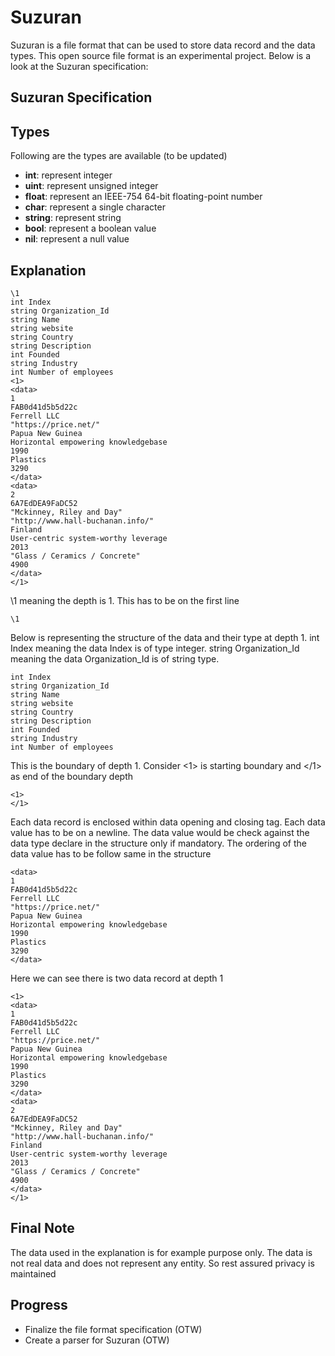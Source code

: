 # Suzuran

Suzuran is a file format that can be used to store data record and the data types. This open source file format is an experimental project.
Below is a look at the Suzuran specification:

## Suzuran Specification

## Types

Following are the types are available (to be updated)
* **int**: represent integer
* **uint**: represent unsigned integer
* **float**: represent an IEEE-754 64-bit floating-point number
* **char**: represent a single character
* **string**: represent string
* **bool**: represent a boolean value
* **nil**: represent a null value

## Explanation

```
\1
int Index
string Organization_Id
string Name
string website
string Country
string Description
int Founded
string Industry
int Number of employees
<1>
<data>
1
FAB0d41d5b5d22c
Ferrell LLC
"https://price.net/"
Papua New Guinea
Horizontal empowering knowledgebase
1990
Plastics
3290
</data>
<data>
2
6A7EdDEA9FaDC52
"Mckinney, Riley and Day"
"http://www.hall-buchanan.info/"
Finland
User-centric system-worthy leverage
2013
"Glass / Ceramics / Concrete"
4900
</data>
</1>
```

\1 meaning the depth is 1. This has to be on the first line
```
\1
```
Below is representing the structure of the data and their type at depth 1.
int Index meaning the data Index is of type integer.
string Organization_Id meaning the data Organization_Id is of string type.
```
int Index
string Organization_Id
string Name
string website
string Country
string Description
int Founded
string Industry
int Number of employees
```
This is the boundary of depth 1. Consider <1> is starting boundary and </1> as end of the boundary depth
```
<1>
</1>
```
Each data record is enclosed within data opening and closing tag. Each data value has to be on a newline. The data value would be check against the data type declare in the structure only if mandatory. The ordering of the data value has to be follow same in the structure
```
<data>
1
FAB0d41d5b5d22c
Ferrell LLC
"https://price.net/"
Papua New Guinea
Horizontal empowering knowledgebase
1990
Plastics
3290
</data>
```

Here we can see there is two data record at depth 1
```
<1>
<data>
1
FAB0d41d5b5d22c
Ferrell LLC
"https://price.net/"
Papua New Guinea
Horizontal empowering knowledgebase
1990
Plastics
3290
</data>
<data>
2
6A7EdDEA9FaDC52
"Mckinney, Riley and Day"
"http://www.hall-buchanan.info/"
Finland
User-centric system-worthy leverage
2013
"Glass / Ceramics / Concrete"
4900
</data>
</1>
```
## Final Note
The data used in the explanation is for example purpose only. The data is not real data and does not represent any entity. So rest assured privacy is maintained

## Progress
* Finalize the file format specification (OTW)
* Create a parser for Suzuran (OTW)
